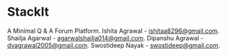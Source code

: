 # StackIt
A Minimal Q &amp; A Forum Platform.
Ishita Agrawal - ishitaa8296@gmail.com.
Shailja Agarwal - agarwalshailja014@gmail.com.
Dipanshu Agrawal - dvagrawal2005@gmail.com.
Swostideep Nayak - swostideep@gmail.com.

